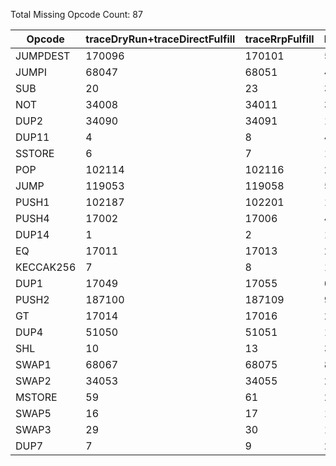 Total Missing Opcode Count: 87

| Opcode | traceDryRun+traceDirectFulfill | traceRrpFulfill | Difference |
|--------|------------------------------|-----------------|------------|
| JUMPDEST | 170096 | 170101 | 5 |
| JUMPI | 68047 | 68051 | 4 |
| SUB | 20 | 23 | 3 |
| NOT | 34008 | 34011 | 3 |
| DUP2 | 34090 | 34091 | 1 |
| DUP11 | 4 | 8 | 4 |
| SSTORE | 6 | 7 | 1 |
| POP | 102114 | 102116 | 2 |
| JUMP | 119053 | 119058 | 5 |
| PUSH1 | 102187 | 102201 | 14 |
| PUSH4 | 17002 | 17006 | 4 |
| DUP14 | 1 | 2 | 1 |
| EQ | 17011 | 17013 | 2 |
| KECCAK256 | 7 | 8 | 1 |
| DUP1 | 17049 | 17055 | 6 |
| PUSH2 | 187100 | 187109 | 9 |
| GT | 17014 | 17016 | 2 |
| DUP4 | 51050 | 51051 | 1 |
| SHL | 10 | 13 | 3 |
| SWAP1 | 68067 | 68075 | 8 |
| SWAP2 | 34053 | 34055 | 2 |
| MSTORE | 59 | 61 | 2 |
| SWAP5 | 16 | 17 | 1 |
| SWAP3 | 29 | 30 | 1 |
| DUP7 | 7 | 9 | 2 |